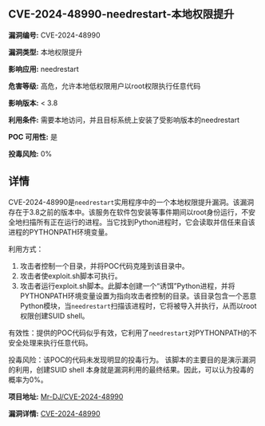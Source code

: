## CVE-2024-48990-needrestart-本地权限提升

**漏洞编号:** CVE-2024-48990

**漏洞类型:** 本地权限提升

**影响应用:** needrestart

**危害等级:** 高危，允许本地低权限用户以root权限执行任意代码

**影响版本:** < 3.8

**利用条件:** 需要本地访问，并且目标系统上安装了受影响版本的needrestart

**POC 可用性:** 是

**投毒风险:** 0%

## 详情

CVE-2024-48990是`needrestart`实用程序中的一个本地权限提升漏洞。该漏洞存在于3.8之前的版本中。该服务在软件包安装等事件期间以root身份运行，不安全地扫描所有正在运行的进程。当它找到Python进程时，它会读取并信任来自该进程的PYTHONPATH环境变量。

利用方式：

1.  攻击者控制一个目录，并将POC代码克隆到该目录中。
2.  攻击者使exploit.sh脚本可执行。
3.  攻击者运行exploit.sh脚本。此脚本创建一个“诱饵”Python进程，并将PYTHONPATH环境变量设置为指向攻击者控制的目录。该目录包含一个恶意Python模块，当`needrestart`扫描该进程时，它将被导入并执行，从而以root权限创建SUID shell。

有效性：提供的POC代码似乎有效，它利用了`needrestart`对PYTHONPATH的不安全处理来执行任意代码。

投毒风险：该POC的代码未发现明显的投毒行为。 该脚本的主要目的是演示漏洞的利用，创建SUID shell 本身就是漏洞利用的最终结果。因此，可以认为投毒的概率为0%。

**项目地址:** [Mr-DJ/CVE-2024-48990](https://github.com/Mr-DJ/CVE-2024-48990)

**漏洞详情:** [CVE-2024-48990](https://nvd.nist.gov/vuln/detail/CVE-2024-48990)